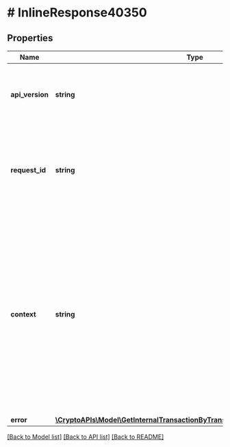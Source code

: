 # # InlineResponse40350

## Properties

Name | Type | Description | Notes
------------ | ------------- | ------------- | -------------
**api_version** | **string** | Specifies the version of the API that incorporates this endpoint. |
**request_id** | **string** | Defines the ID of the request. The &#x60;requestId&#x60; is generated by Crypto APIs and it&#39;s unique for every request. |
**context** | **string** | In batch situations the user can use the context to correlate responses with requests. This property is present regardless of whether the response was successful or returned as an error. &#x60;context&#x60; is specified by the user. | [optional]
**error** | [**\CryptoAPIs\Model\GetInternalTransactionByTransactionHashAndOperationIdE403**](GetInternalTransactionByTransactionHashAndOperationIdE403.md) |  |

[[Back to Model list]](../../README.md#models) [[Back to API list]](../../README.md#endpoints) [[Back to README]](../../README.md)
